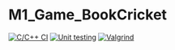 # M1_Game_BookCricket

[![C/C++ CI](https://github.com/sankhalapranav/M1_Game_BookCricket/actions/workflows/c_build.yml/badge.svg)](https://github.com/sankhalapranav/M1_Game_BookCricket/actions/workflows/c_build.yml)
[![Unit testing](https://github.com/sankhalapranav/M1_Game_BookCricket/actions/workflows/unity.yml/badge.svg)](https://github.com/sankhalapranav/M1_Game_BookCricket/actions/workflows/unity.yml)
[![Valgrind](https://github.com/sankhalapranav/M1_Game_BookCricket/actions/workflows/Valgrind.yml/badge.svg)](https://github.com/sankhalapranav/M1_Game_BookCricket/actions/workflows/Valgrind.yml)
